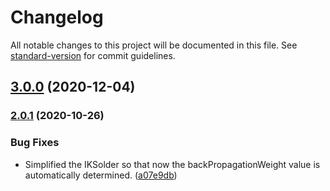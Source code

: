 # Changelog

All notable changes to this project will be documented in this file. See [standard-version](https://github.com/conventional-changelog/standard-version) for commit guidelines.

## [3.0.0](https://github.com/ZeaInc/zea-kinematics/compare/v2.0.1...v3.0.0) (2020-12-04)

### [2.0.1](https://github.com/ZeaInc/zea-kinematics/compare/v2.0.0...v2.0.1) (2020-10-26)


### Bug Fixes

* Simplified the IKSolder so that now the backPropagationWeight value is automatically determined. ([a07e9db](https://github.com/ZeaInc/zea-kinematics/commit/a07e9dbf6c3538da24d5177bd4e8e9d81f374f87))
